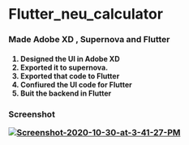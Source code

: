 # Flutter_neu_calculator


<h3> Made Adobe XD , Supernova and Flutter </h3>
  
  <h4>

1. Designed the UI in Adobe XD
2. Exported it to supernova.
3. Exported that code to Flutter
4. Confiured the UI code for Flutter
5. Buit the backend in Flutter
</h4>

<h3>
Screenshot

<a href="https://ibb.co/KmRncDW"><img src="https://i.ibb.co/KmRncDW/Screenshot-2020-10-30-at-3-41-27-PM.png" alt="Screenshot-2020-10-30-at-3-41-27-PM" border="0"></a>
</h3>
